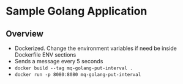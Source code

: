 # Sample Golang Application


## Overview
- Dockerized. Change the environment variables if need be inside Dockerfile ENV sections
- Sends a message every 5 seconds
- `docker build --tag mq-golang-put-interval .`
- `docker run -p 8080:8080 mq-golang-put-interval`